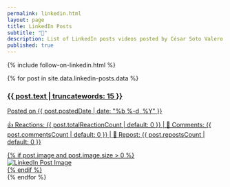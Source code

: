 ```yaml
---
permalink: linkedin.html
layout: page
title: LinkedIn Posts
subtitle: "🤝"
description: List of LinkedIn posts videos posted by César Soto Valero.
published: true
---
```


{% include follow-on-linkedin.html %}

<div class="linkedin-posts-container">
  {% for post in site.data.linkedin-posts.data %}
  <a href="{{ post.postUrl }}" target="_blank" class="linkedin-post-link">
    <div class="linkedin-post-card">
      <div class="linkedin-post-text">
        <h3 class="linkedin-post-title">{{ post.text | truncatewords: 15 }}</h3>
        <p class="linkedin-post-description">
          Posted on {{ post.postedDate | date: "%b %-d, %Y" }}          
        </p>
        <p class="linkedin-post-stats">
          <span>👍 Reactions: {{ post.totalReactionCount | default: 0 }}</span> | 
          <span>💬 Comments: {{ post.commentsCount | default: 0 }}</span> | 
          <span>🔁 Repost: {{ post.repostsCount | default: 0 }}</span>
        </p>
      </div>
      {% if post.image and post.image.size > 0 %}
      <div class="linkedin-post-thumbnail">
        <img src="{{ post.image[0].url }}" alt="LinkedIn Post Image">
      </div>
      {% endif %}
    </div>
  </a>
  {% endfor %}
</div>
